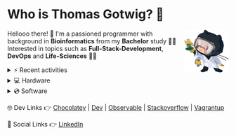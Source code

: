 # Who is Thomas Gotwig? 🤔

<img src="assets/octocat.webp" width="20%" align="right">

Hellooo there! 👋 I'm a passioned programmer with background in **Bioinformatics** from my **Bachelor** study 👨‍🎓 Interested in topics such as **Full-Stack-Development**, **DevOps** and **Life-Sciences** 🧑‍💻

<details>
  <summary>⚡️ Recent activities</summary>
  
  <!--START_SECTION:activity-->
1. 🎉 Merged PR [#45](https://github.com/tgotwig/vidmerger/pull/45) in [tgotwig/vidmerger](https://github.com/tgotwig/vidmerger)
2. 🗣 Commented on [#17](https://github.com/tgotwig/vidmerger/issues/17#issuecomment-1903532937) in [tgotwig/vidmerger](https://github.com/tgotwig/vidmerger)
3. ❗ Opened issue [#43](https://github.com/tgotwig/vidmerger/issues/43) in [tgotwig/vidmerger](https://github.com/tgotwig/vidmerger)
4. ❌ Closed PR [#7](https://github.com/tgotwig/homebrew-vidmerger/pull/7) in [tgotwig/homebrew-vidmerger](https://github.com/tgotwig/homebrew-vidmerger)
5. 🎉 Merged PR [#5](https://github.com/tgotwig/homebrew-linux-vidmerger/pull/5) in [tgotwig/homebrew-linux-vidmerger](https://github.com/tgotwig/homebrew-linux-vidmerger)
  <!--END_SECTION:activity-->
</details>

<details>
  <summary>💻 Hardware</summary>
  
  - [💻 MacBook Air (M1, 2020)](https://support.apple.com/kb/SP825?locale=en_GB&viewlocale=en_US)
  - [📺 Apple Studio Display](https://www.apple.com/studio-display/specs)
  - [⌨️ Apple Magic Keyboard (US)](https://support.apple.com/kb/SP734?viewlocale=en_US&locale=en_US)
  - [🏗️ Flexispot standing converter](https://www.amazon.de/gp/product/B073CQ3LGB/ref=ppx_yo_dt_b_asin_title_o03_s00?ie=UTF8&psc=1)
</details>

<details>
  <summary>💿 Software</summary>

  - MacOS
  - Paste
  - Safari
  - DeepL
  - ForkLift
  - Obsidian
  - ChatGPT
  - GitKraken
  - Luminar AI
  - Warp Terminal
  - Microsoft To Do
  - Visual Studio Code
  - Affinity Photo & Designer
  - Parallels Desktop & Toolbox
</details>

🤓 Dev Links 👉 [Chocolatey](https://community.chocolatey.org/profiles/tgotwig) | [Dev](https://dev.to/tgotwig) | [Observable](https://observablehq.com/@tgotwig?tab=profile) | [Stackoverflow](https://stackoverflow.com/users/6244047/thomas-gotwig?tab=profile) | [Vagrantup](https://app.vagrantup.com/tomisia)

🍻 Social Links 👉 [LinkedIn](https://www.linkedin.com/in/tgotwig)
